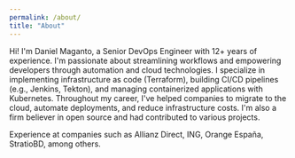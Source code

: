 ```yaml
---
permalink: /about/
title: "About"
---
```


Hi! I'm Daniel Maganto, a Senior DevOps Engineer with 12+ years of experience. I'm passionate about streamlining workflows and empowering developers through automation and cloud technologies. I specialize in implementing infrastructure as code (Terraform), building CI/CD pipelines (e.g., Jenkins, Tekton), and managing containerized applications with Kubernetes. Throughout my career, I've helped companies to migrate to the cloud, automate deployments, and reduce infrastructure costs. I'm also a firm believer in open source and had contributed to various projects.

Experience at companies such as Allianz Direct, ING, Orange España, StratioBD, among others.